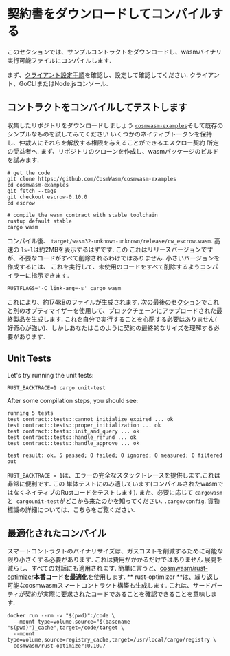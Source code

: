 # 契約書をダウンロードしてコンパイルする

このセクションでは、サンプルコントラクトをダウンロードし、wasmバイナリ実行可能ファイルにコンパイルします.

まず、[クライアント設定手順](./setting-env.md)を確認し、設定して確認してください.
クライアント、GoCLIまたはNode.jsコンソール.

## コントラクトをコンパイルしてテストします

収集したリポジトリをダウンロードしましょう
[`cosmwasm-examples`](https://github.com/CosmWasm/cosmwasm-examples)そして既存のシンプルなものを試してみてください
いくつかのネイティブトークンを保持し、仲裁人にそれらを解放する権限を与えることができるエスクロー契約
所定の受益者へ. まず、リポジトリのクローンを作成し、wasmパッケージのビルドを試みます.

```shell
# get the code
git clone https://github.com/CosmWasm/cosmwasm-examples
cd cosmwasm-examples
git fetch --tags
git checkout escrow-0.10.0
cd escrow

# compile the wasm contract with stable toolchain
rustup default stable
cargo wasm
```

コンパイル後、
`target/wasm32-unknown-unknown/release/cw_escrow.wasm`. 高速の `ls-l`は約2MBを表示するはずです. この
これはリリースバージョンですが、不要なコードがすべて削除されるわけではありません. 小さいバージョンを作成するには、
これを実行して、未使用のコードをすべて削除するようコンパイラーに指示できます.

```shell
RUSTFLAGS='-C link-arg=-s' cargo wasm
```

これにより、約174kBのファイルが生成されます. 次の[最後のセクション](#Optimized-Compilation)でこれと別のオプティマイザーを使用して、ブロックチェーンにアップロードされた最終製品を生成します. これを自分で実行することを心配する必要はありません(
好奇心が強い)、しかしあなたはこのように契約の最終的なサイズを理解する必要があります.

## Unit Tests

Let's try running the unit tests:

```shell
RUST_BACKTRACE=1 cargo unit-test
```

After some compilation steps, you should see:

```text
running 5 tests
test contract::tests::cannot_initialize_expired ... ok
test contract::tests::proper_initialization ... ok
test contract::tests::init_and_query ... ok
test contract::tests::handle_refund ... ok
test contract::tests::handle_approve ... ok

test result: ok. 5 passed; 0 failed; 0 ignored; 0 measured; 0 filtered out
```

`RUST_BACKTRACE = 1`は、エラーの完全なスタックトレースを提供します.これは非常に便利です. この
単体テストにのみ適しています(コンパイルされたwasmではなくネイティブのRustコードをテストします). また、必要に応じて
`cargowasm`と` cargounit-test`がどこから来たのかを知ってください.
`.cargo/config`. 貨物標識の詳細については、こちらをご覧ください.

## 最適化されたコンパイル

スマートコントラクトのバイナリサイズは、ガスコストを削減するために可能な限り小さくする必要があります. これは費用がかかるだけではありません
展開を減らし、すべての対話にも適用されます. 簡単に言うと、[cosmwasm/rust-optimizer](https://github.com/CosmWasm/rust-optimizer)**本番コードを最適化**を使用します.
** rust-optimizer **は、繰り返し可能なcosmwasmスマートコントラクト構築も生成します.
これは、サードパーティが契約が実際に要求されたコードであることを確認できることを意味します.

```shell
docker run --rm -v "$(pwd)":/code \
  --mount type=volume,source="$(basename "$(pwd)")_cache",target=/code/target \
  --mount type=volume,source=registry_cache,target=/usr/local/cargo/registry \
  cosmwasm/rust-optimizer:0.10.7
```
